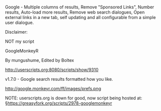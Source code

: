 Google - Multiple columns of results, Remove "Sponsored Links", Number results, Auto-load more results, Remove web search dialogues, Open external links in a new tab, self updating and all configurable from a simple user dialogue.


Disclaimer:

NOT my script 

GoogleMonkeyR

By mungushume, Edited by Boltex

http://userscripts.org:8080/scripts/show/9310

v1.7.0 - Google search results formatted how you like.

http://google.monkeyr.com/ff/images/prefs.png

NOTE: userscripts.org is down for good, now script being hosted at:
§https://greasyfork.org/scripts/2978-googlemonkeyr

